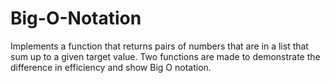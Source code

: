 # Big-O-Notation
Implements a function that returns pairs of numbers that are in a list that sum up to a given target value. Two functions are made to demonstrate the difference in efficiency and show Big O notation. 
